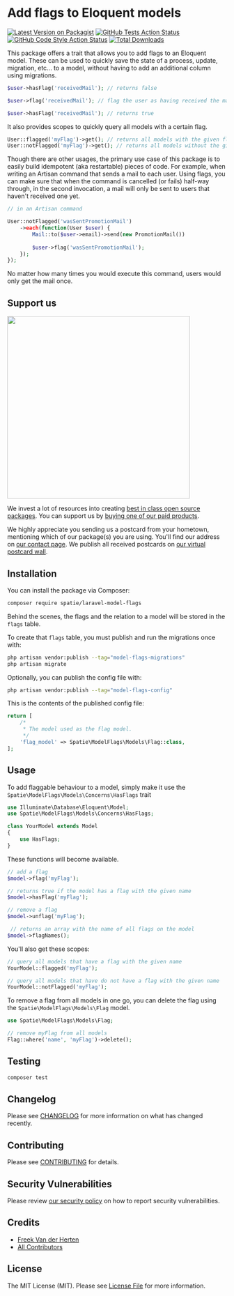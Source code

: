 # Add flags to Eloquent models

[![Latest Version on Packagist](https://img.shields.io/packagist/v/spatie/laravel-model-flags.svg?style=flat-square)](https://packagist.org/packages/spatie/laravel-model-flags)
[![GitHub Tests Action Status](https://img.shields.io/github/workflow/status/spatie/laravel-model-flags/run-tests?label=tests)](https://github.com/spatie/laravel-model-flags/actions?query=workflow%3Arun-tests+branch%3Amain)
[![GitHub Code Style Action Status](https://img.shields.io/github/workflow/status/spatie/laravel-model-flags/Fix%20PHP%20code%20style%20issues?label=code%20style)](https://github.com/spatie/laravel-model-flags/actions?query=workflow%3A"Fix+PHP+code+style+issues"+branch%3Amain)
[![Total Downloads](https://img.shields.io/packagist/dt/spatie/laravel-model-flags.svg?style=flat-square)](https://packagist.org/packages/spatie/laravel-model-flags)

This package offers a trait that allows you to add flags to an Eloquent model. These can be used to quickly save the state of a process, update, migration, etc... to a model, without having to add an additional column using migrations.

```php
$user->hasFlag('receivedMail'); // returns false

$user->flag('receivedMail'); // flag the user as having received the mail

$user->hasFlag('receivedMail'); // returns true
```

It also provides scopes to quickly query all models with a certain flag.

```php
User::flagged('myFlag')->get(); // returns all models with the given flag
User::notFlagged('myFlag')->get(); // returns all models without the given flag
```

Though there are other usages, the primary use case of this package is to easily build idempotent (aka restartable) pieces of code. For example, when writing an Artisan command that sends a mail to each user. Using flags, you can make sure that when the command is cancelled (or fails) half-way through, in the second invocation, a mail will only be sent to users that haven't received one yet. 

```php
// in an Artisan command

User::notFlagged('wasSentPromotionMail')
    ->each(function(User $user) {
        Mail::to($user->email)->send(new PromotionMail())
       
        $user->flag('wasSentPromotionMail');
    });
});
```

No matter how many times you would execute this command, users would only get the mail once.

## Support us

[<img src="https://github-ads.s3.eu-central-1.amazonaws.com/laravel-model-flags.jpg?t=1" width="419px" />](https://spatie.be/github-ad-click/laravel-model-flags)

We invest a lot of resources into creating [best in class open source packages](https://spatie.be/open-source). You can support us by [buying one of our paid products](https://spatie.be/open-source/support-us).

We highly appreciate you sending us a postcard from your hometown, mentioning which of our package(s) you are using. You'll find our address on [our contact page](https://spatie.be/about-us). We publish all received postcards on [our virtual postcard wall](https://spatie.be/open-source/postcards).

## Installation

You can install the package via Composer:

```bash
composer require spatie/laravel-model-flags
```

Behind the scenes, the flags and the relation to a model will be stored in the `flags` table. 

To create that `flags` table, you must publish and run the migrations once with:

```bash
php artisan vendor:publish --tag="model-flags-migrations"
php artisan migrate
```

Optionally, you can publish the config file with:

```bash
php artisan vendor:publish --tag="model-flags-config"
```

This is the contents of the published config file:

```php
return [
    /*
     * The model used as the flag model.
     */
    'flag_model' => Spatie\ModelFlags\Models\Flag::class,
];
```

## Usage

To add flaggable behaviour to a model, simply make it use the `Spatie\ModelFlags\Models\Concerns\HasFlags` trait

```php
use Illuminate\Database\Eloquent\Model;
use Spatie\ModelFlags\Models\Concerns\HasFlags;

class YourModel extends Model
{
    use HasFlags;
}
```

These functions will become available.

```php 
// add a flag
$model->flag('myFlag'); 

// returns true if the model has a flag with the given name
$model->hasFlag('myFlag'); 

// remove a flag
$model->unflag('myFlag'); 

 // returns an array with the name of all flags on the model
$model->flagNames();
```

You'll also get these scopes:

```php
// query all models that have a flag with the given name
YourModel::flagged('myFlag'); 

// query all models that have do not have a flag with the given name
YourModel::notFlagged('myFlag'); 
```

To remove a flag from all models in one go, you can delete the flag using the `Spatie\ModelFlags\Models\Flag` model.

```php
use Spatie\ModelFlags\Models\Flag;

// remove myFlag from all models
Flag::where('name', 'myFlag')->delete();
```

## Testing

```bash
composer test
```

## Changelog

Please see [CHANGELOG](CHANGELOG.md) for more information on what has changed recently.

## Contributing

Please see [CONTRIBUTING](CONTRIBUTING.md) for details.

## Security Vulnerabilities

Please review [our security policy](../../security/policy) on how to report security vulnerabilities.

## Credits

- [Freek Van der Herten](https://github.com/freekmurze)
- [All Contributors](../../contributors)

## License

The MIT License (MIT). Please see [License File](LICENSE.md) for more information.
